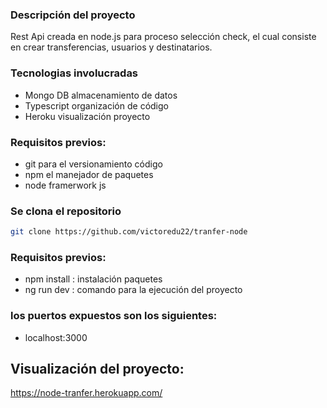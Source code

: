 ### Descripción del proyecto

Rest Api creada en node.js para proceso selección check, el cual consiste en crear transferencias, usuarios y destinatarios. 

### Tecnologias involucradas

- Mongo DB almacenamiento de datos
- Typescript organización de código
- Heroku visualización proyecto

### Requisitos previos:

- git para el versionamiento código
- npm el manejador de paquetes
- node framerwork js

### Se clona el repositorio

```bash  
git clone https://github.com/victoredu22/tranfer-node
```
### Requisitos previos:

- npm install : instalación paquetes
- ng run dev  : comando para la ejecución del proyecto

### los puertos expuestos son los siguientes: 
- localhost:3000

## Visualización del proyecto:
https://node-tranfer.herokuapp.com/
